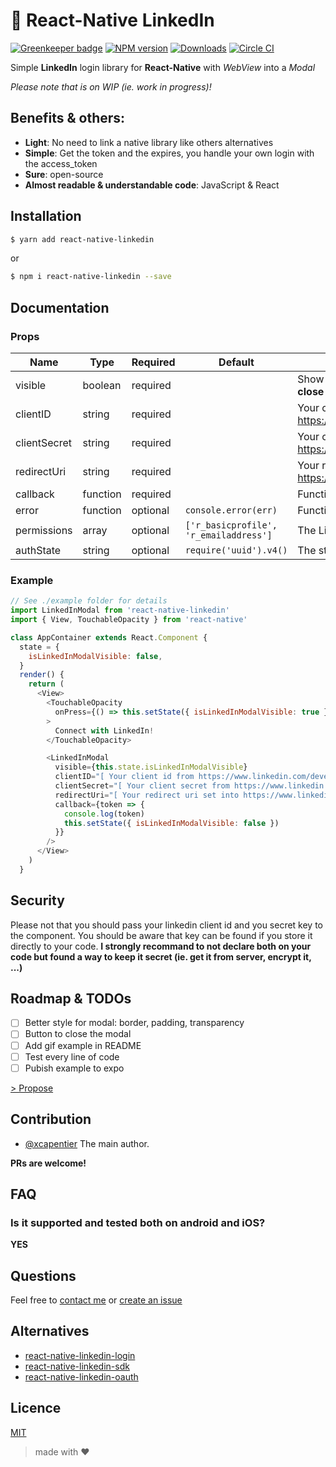 # :link: React-Native LinkedIn

[![Greenkeeper badge](https://badges.greenkeeper.io/xcarpentier/react-native-linkedin.svg)](https://greenkeeper.io/)
[![NPM version](https://badge.fury.io/js/react-native-linkedin.svg)](http://badge.fury.io/js/react-native-linkedin)
[![Downloads](https://img.shields.io/npm/dm/react-native-linkedin.svg)](https://www.npmjs.com/package/react-native-linkedin)
[![Circle CI](https://circleci.com/gh/xcarpentier/react-native-linkedin.svg?style=svg)](https://circleci.com/gh/xcarpentier/react-native-linkedin)

Simple **LinkedIn** login library for **React-Native** with *WebView* into a *Modal*

*Please note that is on WIP (ie. work in progress)!*

## Benefits & others:
* **Light**: No need to link a native library like others alternatives
* **Simple**: Get the token and the expires, you handle your own login with the access_token
* **Sure**: open-source
* **Almost readable & understandable code**: JavaScript & React

## Installation
```bash
$ yarn add react-native-linkedin
```
or
```bash
$ npm i react-native-linkedin --save
```

## Documentation

### Props
| Name | Type | Required | Default | Description |
| --- | --- | --- | --- | --- |
| visible | boolean | required | | Show the LinkedIn modal. **You should close the modal by yourself.** |
| clientID | string | required | | Your client id from https://www.linkedin.com/developer/apps |
| clientSecret | string | required | | Your client secret from https://www.linkedin.com/developer/apps |
| redirectUri | string | required | | Your redirectUri set here https://www.linkedin.com/developer/apps |
| callback | function | required | | Function  will be call back on success |
| error | function | optional | `console.error(err)` | Function  will be call back on error |
| permissions | array | optional | `['r_basicprofile', 'r_emailaddress']` | The LinkedIn access token permissions |
| authState | string | optional | `require('uuid').v4()` | The state of auth, to be more secure |

### Example
```JavaScript
// See ./example folder for details
import LinkedInModal from 'react-native-linkedin'
import { View, TouchableOpacity } from 'react-native'

class AppContainer extends React.Component {
  state = {
    isLinkedInModalVisible: false,
  }
  render() {
    return (
      <View>
        <TouchableOpacity
          onPress={() => this.setState({ isLinkedInModalVisible: true })}
        >
          Connect with LinkedIn!
        </TouchableOpacity>

        <LinkedInModal
          visible={this.state.isLinkedInModalVisible}
          clientID="[ Your client id from https://www.linkedin.com/developer/apps ]"
          clientSecret="[ Your client secret from https://www.linkedin.com/developer/apps ]"
          redirectUri="[ Your redirect uri set into https://www.linkedin.com/developer/apps ]"
          callback={token => {
            console.log(token)
            this.setState({ isLinkedInModalVisible: false })
          }}
        />
      </View>
    )
  }
```

## Security

Please not that you should pass your linkedin client id and you secret key to the component.
You should be aware that key can be found if you store it directly to your code.
**I strongly recommand to not declare both on your code but found a way to keep it secret (ie. get it from server, encrypt it, ...)**
## Roadmap & TODOs
- [ ] Better style for modal: border, padding, transparency
- [ ] Button to close the modal
- [ ] Add gif example in README
- [ ] Test every line of code
- [ ] Pubish example to expo

[> Propose](https://github.com/xcarpentier/react-native-linkedin/issues/new)

## Contribution

- [@xcapentier](mailto:contact@xaviercarpentier.com) The main author.

**PRs are welcome!**

## FAQ
### Is it supported and tested both on android and iOS?
**YES**

## Questions
Feel free to [contact me](mailto:contact@xaviercarpentier.com) or [create an issue](https://github.com/xcarpentier/react-native-linkedin/issues/new)

## Alternatives
* [react-native-linkedin-login](https://www.npmjs.com/package/react-native-linkedin-login)
* [react-native-linkedin-sdk](https://www.npmjs.com/package/react-native-linkedin-sdk)
* [react-native-linkedin-oauth](https://www.npmjs.com/package/react-native-linkedin-oauth)

## Licence
[MIT](https://github.com/xcarpentier/react-native-linkedin/blob/master/LICENSE)

> made with ♥
